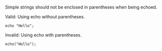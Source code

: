 Simple strings should not be enclosed in parentheses when being echoed.

Valid: Using echo without parentheses.
```
echo "Hello";
```

Invalid: Using echo with parentheses.
```
echo("Hello");
```

